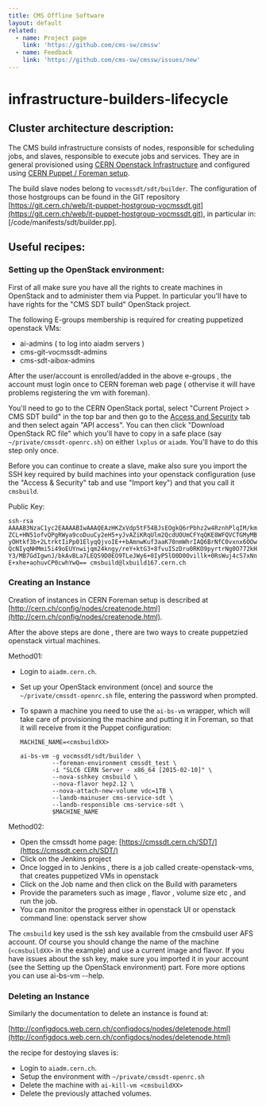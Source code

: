 ```yaml
---
title: CMS Offline Software
layout: default
related:
  - name: Project page
    link: 'https://github.com/cms-sw/cmssw'
  - name: Feedback
    link: 'https://github.com/cms-sw/cmssw/issues/new'
---
```


# infrastructure-builders-lifecycle

## Cluster architecture description:

The CMS build infrastructure consists of nodes, responsible for scheduling jobs, and slaves, responsible to execute jobs and services. They are in general provisioned using [CERN Openstack Infrastructure](http://openstack.cern.ch) and configured using [CERN Puppet / Foreman setup](http://cern.ch/config).

The build slave nodes belong to `vocmssdt/sdt/builder`. The configuration of those hostgroups can be found in the GIT repository [https://git.cern.ch/web/it-puppet-hostgroup-vocmssdt.git](https://git.cern.ch/web/it-puppet-hostgroup-vocmssdt.git), in particular in: \[/code/manifests/sdt/builder.pp\].

## Useful recipes:

### Setting up the OpenStack environment:

First of all make sure you have all the rights to create machines in OpenStack and to administer them via Puppet. In particular you'll have to have rights for the "CMS SDT build" OpenStack project.

The following E-groups membership is required for creating puppetized openstack VMs:

* ai-admins \( to log into aiadm servers \)
* cms-git-vocmssdt-admins
* cms-sdt-aibox-admins

After the user/account is enrolled/added in the above e-groups , the account must login once to CERN foreman web page \( othervise it will have problems registering the vm with foreman\).

You'll need to go to the CERN OpenStack portal, select "Current Project &gt; CMS SDT build" in the top bar and then go to the [Access and Security](https://openstack.cern.ch/dashboard/project/access_and_security/) tab and then select again "API access". You can then click "Download OpenStack RC file" which you'll have to copy in a safe place \(say `~/private/cmssdt-openrc.sh`\) on either `lxplus` or `aiadm`. You'll have to do this step only once.

Before you can continue to create a slave, make also sure you import the SSH key required by build machines into your openstack configuration \(use the "Access & Security" tab and use "Import key"\) and that you call it `cmsbuild`.

Public Key:

`ssh-rsa AAAAB3NzaC1yc2EAAAABIwAAAQEAzHKZxVdp5tF54BJsEOgkQ6rPbhz2w4RznhPlqIM/kmZCL+HN51ofvQPgRWya9coDuuCy2eH5+yJvAZiKRqUlm2QcdUOUmCFYqQKE8WFQVCTGMyMByOHtkf3b+2LtrktIiPp01ElyqQjvoIE++bAmnwKuf3aaK70nmWhrIAQ6BrNfC0vxnx6OOwQcNIyqNHMmi5i49oEUYnwijqm24kngy/reY+ktG3+8fvuISzDru0RKO9pyrtrNg0O772kHY3/MB7GdIgwnJ/bkAvBLa7LEQS9D0EO9TLeJWy6+0IyP5lO0D0Ovillk+0RsWuj4cS7xNnE+xhe+aohuvCP0cwhYwQ== cmsbuild@lxbuild167.cern.ch`

### Creating an Instance

Creation of instances in CERN Foreman setup is described at [http://cern.ch/config/nodes/createnode.html](http://cern.ch/config/nodes/createnode.html).

After the above steps are done , there are two ways to create puppetzied openstack virtual machines.

Method01:

* Login to `aiadm.cern.ch`.
* Set up your OpenStack environment \(once\) and source the `~/private/cmssdt-openrc.sh` file, entering the password when prompted.
* To spawn a machine you need to use the `ai-bs-vm` wrapper, which will take care of provisioning the machine and putting it in Foreman, so that it will receive from it the Puppet configuration:

  ```text
  MACHINE_NAME=<cmsbuildXX>

  ai-bs-vm -g vocmssdt/sdt/builder \
           --foreman-environment cmssdt_test \ 
           -i "SLC6 CERN Server - x86_64 [2015-02-10]" \
           --nova-sshkey cmsbuild \
           --nova-flavor hep2.12 \
           --nova-attach-new-volume vdc=1TB \
           --landb-mainuser cms-service-sdt \
           --landb-responsible cms-service-sdt \
           $MACHINE_NAME
  ```

Method02:

* Open the cmssdt home page:  [https://cmssdt.cern.ch/SDT/](https://cmssdt.cern.ch/SDT/)
* Click on the Jenkins project
* Once logged in to Jenkins , there is a job called create-openstack-vms, that creates puppetized VMs in openstack 
* Click on the Job name and then click on the Build with parameters
* Provide the parameters such as image , flavor , volume size etc , and run the job.
* You can monitor the progress either in openstack UI or openstack command line: openstack server show 

The `cmsbuild` key used is the ssh key available from the cmsbuild user AFS account. Of course you should change the name of the machine \(`<cmsbuildXX>` in the example\) and use a current image and flavor. If you have issues about the ssh key, make sure you imported it in your account \(see the Setting up the OpenStack environment\) part. Fore more options you can use ai-bs-vm --help.

### Deleting an Instance

Similarly the documentation to delete an instance is found at:

[http://configdocs.web.cern.ch/configdocs/nodes/deletenode.html](http://configdocs.web.cern.ch/configdocs/nodes/deletenode.html)

the recipe for destoying slaves is:

* Login to `aiadm.cern.ch`.
* Setup the environment with `~/private/cmssdt-openrc.sh`
* Delete the machine with `ai-kill-vm <cmsbuildXX>`
* Delete the previously attached volumes.

